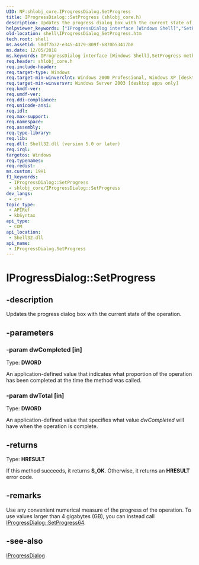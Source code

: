 ```yaml
---
UID: NF:shlobj_core.IProgressDialog.SetProgress
title: IProgressDialog::SetProgress (shlobj_core.h)
description: Updates the progress dialog box with the current state of the operation.
helpviewer_keywords: ["IProgressDialog interface [Windows Shell]","SetProgress method","IProgressDialog.SetProgress","IProgressDialog::SetProgress","SetProgress","SetProgress method [Windows Shell]","SetProgress method [Windows Shell]","IProgressDialog interface","_win32_IProgressDialog_SetProgress","shell.IProgressDialog_SetProgress","shlobj_core/IProgressDialog::SetProgress"]
old-location: shell\IProgressDialog_SetProgress.htm
tech.root: shell
ms.assetid: 50df7b32-e345-4379-809f-6870b53417b8
ms.date: 12/05/2018
ms.keywords: IProgressDialog interface [Windows Shell],SetProgress method, IProgressDialog.SetProgress, IProgressDialog::SetProgress, SetProgress, SetProgress method [Windows Shell], SetProgress method [Windows Shell],IProgressDialog interface, _win32_IProgressDialog_SetProgress, shell.IProgressDialog_SetProgress, shlobj_core/IProgressDialog::SetProgress
req.header: shlobj_core.h
req.include-header: 
req.target-type: Windows
req.target-min-winverclnt: Windows 2000 Professional, Windows XP [desktop apps only]
req.target-min-winversvr: Windows Server 2003 [desktop apps only]
req.kmdf-ver: 
req.umdf-ver: 
req.ddi-compliance: 
req.unicode-ansi: 
req.idl: 
req.max-support: 
req.namespace: 
req.assembly: 
req.type-library: 
req.lib: 
req.dll: Shell32.dll (version 5.0 or later)
req.irql: 
targetos: Windows
req.typenames: 
req.redist: 
ms.custom: 19H1
f1_keywords:
 - IProgressDialog::SetProgress
 - shlobj_core/IProgressDialog::SetProgress
dev_langs:
 - c++
topic_type:
 - APIRef
 - kbSyntax
api_type:
 - COM
api_location:
 - Shell32.dll
api_name:
 - IProgressDialog.SetProgress
---
```


# IProgressDialog::SetProgress


## -description

Updates the progress dialog box with the current state of the operation.

## -parameters

### -param dwCompleted [in]

Type: <b>DWORD</b>

An application-defined value that indicates what proportion of the operation has been completed at the time the method was called.

### -param dwTotal [in]

Type: <b>DWORD</b>

An application-defined value that specifies what value <i>dwCompleted</i> will have when the operation is complete.

## -returns

Type: <b>HRESULT</b>

If this method succeeds, it returns <b>S_OK</b>. Otherwise, it returns an <b>HRESULT</b> error code.

## -remarks

Use any convenient numerical measure of the progress of the operation. To use values larger than 4 gigabytes (GB), you can instead call <a href="/windows/desktop/api/shlobj_core/nf-shlobj_core-iprogressdialog-setprogress64">IProgressDialog::SetProgress64</a>.

## -see-also

<a href="/windows/desktop/api/shlobj_core/nn-shlobj_core-iprogressdialog">IProgressDialog</a>